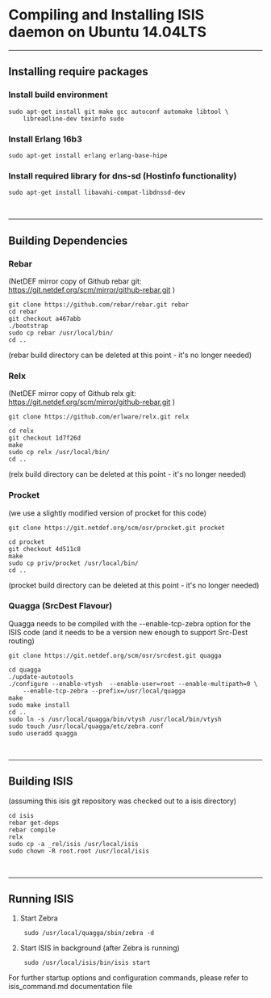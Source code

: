 Compiling and Installing ISIS daemon on Ubuntu 14.04LTS
=======================================================
<hr>

Installing require packages
---------------------------

### Install build environment
	sudo apt-get install git make gcc autoconf automake libtool \
		libreadline-dev texinfo sudo

### Install Erlang 16b3
	sudo apt-get install erlang erlang-base-hipe

### Install required library for dns-sd (Hostinfo functionality)
	sudo apt-get install libavahi-compat-libdnssd-dev

<br><hr>

Building Dependencies
---------------------

### Rebar
(NetDEF mirror copy of Github rebar git: https://git.netdef.org/scm/mirror/github-rebar.git )

	git clone https://github.com/rebar/rebar.git rebar
	cd rebar
	git checkout a467abb
	./bootstrap
	sudo cp rebar /usr/local/bin/
	cd ..

(rebar build directory can be deleted at this point - it's no longer needed)


### Relx
(NetDEF mirror copy of Github relx git: https://git.netdef.org/scm/mirror/github-rebar.git )

	git clone https://github.com/erlware/relx.git relx

	cd relx
	git checkout 1d7f26d
	make
	sudo cp relx /usr/local/bin/
	cd ..
	
(relx build directory can be deleted at this point - it's no longer needed)

### Procket
(we use a slightly modified version of procket for this code)

	git clone https://git.netdef.org/scm/osr/procket.git procket

	cd procket
	git checkout 4d511c8
	make
	sudo cp priv/procket /usr/local/bin/
	cd ..
	
(procket build directory can be deleted at this point - it's no longer needed)
	
### Quagga (SrcDest Flavour)
Quagga needs to be compiled with the --enable-tcp-zebra option for the ISIS code (and it needs to be a version new enough to support Src-Dest routing)
		
	git clone https://git.netdef.org/scm/osr/srcdest.git quagga

	cd quagga
	./update-autotools
	./configure --enable-vtysh  --enable-user=root --enable-multipath=0 \
		--enable-tcp-zebra --prefix=/usr/local/quagga
	make
	sudo make install
	cd ..
	sudo ln -s /usr/local/quagga/bin/vtysh /usr/local/bin/vtysh
	sudo touch /usr/local/quagga/etc/zebra.conf
	sudo useradd quagga

<br><hr>
	
Building ISIS
-------------
(assuming this isis git repository was checked out to a isis directory)

	cd isis
	rebar get-deps
	rebar compile
	relx
	sudo cp -a _rel/isis /usr/local/isis
	sudo chown -R root.root /usr/local/isis

<br><hr>

Running ISIS
------------

1. Start Zebra

		sudo /usr/local/quagga/sbin/zebra -d

2. Start ISIS in background (after Zebra is running)

		sudo /usr/local/isis/bin/isis start

For further startup options and configuration commands, please refer to isis_command.md documentation file
